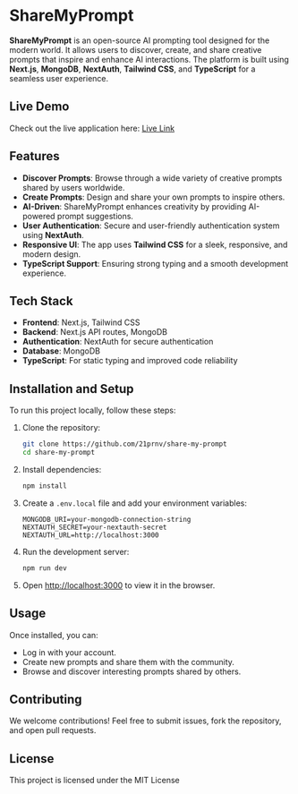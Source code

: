# ShareMyPrompt

**ShareMyPrompt** is an open-source AI prompting tool designed for the modern world. It allows users to discover, create, and share creative prompts that inspire and enhance AI interactions. The platform is built using **Next.js**, **MongoDB**, **NextAuth**, **Tailwind CSS**, and **TypeScript** for a seamless user experience.

## Live Demo

Check out the live application here: [Live Link](https://share-my-prompt-p.vercel.app/)

## Features

- **Discover Prompts**: Browse through a wide variety of creative prompts shared by users worldwide.
- **Create Prompts**: Design and share your own prompts to inspire others.
- **AI-Driven**: ShareMyPrompt enhances creativity by providing AI-powered prompt suggestions.
- **User Authentication**: Secure and user-friendly authentication system using **NextAuth**.
- **Responsive UI**: The app uses **Tailwind CSS** for a sleek, responsive, and modern design.
- **TypeScript Support**: Ensuring strong typing and a smooth development experience.

## Tech Stack

- **Frontend**: Next.js, Tailwind CSS
- **Backend**: Next.js API routes, MongoDB
- **Authentication**: NextAuth for secure authentication
- **Database**: MongoDB
- **TypeScript**: For static typing and improved code reliability

## Installation and Setup

To run this project locally, follow these steps:

1. Clone the repository:
    ```bash
    git clone https://github.com/21prnv/share-my-prompt
    cd share-my-prompt
    ```

2. Install dependencies:
    ```bash
    npm install
    ```

3. Create a `.env.local` file and add your environment variables:
    ```env
    MONGODB_URI=your-mongodb-connection-string
    NEXTAUTH_SECRET=your-nextauth-secret
    NEXTAUTH_URL=http://localhost:3000
    ```

4. Run the development server:
    ```bash
    npm run dev
    ```

5. Open [http://localhost:3000](http://localhost:3000) to view it in the browser.

## Usage

Once installed, you can:

- Log in with your account.
- Create new prompts and share them with the community.
- Browse and discover interesting prompts shared by others.

## Contributing

We welcome contributions! Feel free to submit issues, fork the repository, and open pull requests.

## License

This project is licensed under the MIT License
